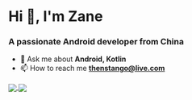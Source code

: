 
# Hi 👋, I'm Zane

### A passionate Android developer from China

<!--
**7hens/7hens** is a ✨ _special_ ✨ repository because its `README.md` (this file) appears on your GitHub profile.

Here are some ideas to get you started:

- 🔭 I’m currently working on ...
- 🌱 I’m currently learning ...
- 👯 I’m looking to collaborate on ...
- 🤔 I’m looking for help with ...
- 💬 Ask me about ...
- 📫 How to reach me: ...
- 😄 Pronouns: ...
- ⚡ Fun fact: ...

https://github.com/anuraghazra/github-readme-stats
https://rahuldkjain.github.io/gh-profile-readme-generator/
-->

- 💬 Ask me about **Android, Kotlin**
- 📫 How to reach me **thenstango@live.com**

<!-- ### Github stats -->

<a href="https://github.com/7hens">
  <img align="center" src="https://github-readme-stats.vercel.app/api?username=7hens&count_private=true&show_icons=true&include_all_commits=true&line_height=24px&hide_rank=true" />
</a>
<a href="https://github.com/7hens">
  <img align="center" src="https://github-readme-stats.vercel.app/api/top-langs/?username=7hens&count_private=true&layout=compact&langs_count=8" />
</a>

<!-- ### Languages and Tools -->

<i></i>
<!-- 
| Mobile   | &nbsp; <img src="https://raw.githubusercontent.com/devicons/devicon/master/icons/android/android-original-wordmark.svg" alt="android" width="20" height="20"/> &nbsp; &nbsp; <img src="https://www.vectorlogo.zone/logos/kotlinlang/kotlinlang-icon.svg" alt="kotlin" width="20" height="20"/>                                    &nbsp; &nbsp; <img src="https://www.vectorlogo.zone/logos/flutterio/flutterio-icon.svg" alt="flutter" width="20" height="20"/>                                        &nbsp; &nbsp; <img src="https://reactnative.dev/img/header_logo.svg" alt="reactnative" width="20" height="20"/>                                                       &nbsp; |
| ------ | -------- |
| Frontend | &nbsp; <img src="https://raw.githubusercontent.com/devicons/devicon/master/icons/html5/html5-original-wordmark.svg" alt="html5" width="20" height="20"/>       &nbsp; &nbsp; <img src="https://raw.githubusercontent.com/devicons/devicon/master/icons/css3/css3-original-wordmark.svg" alt="css3" width="20" height="20"/>       &nbsp; &nbsp; <img src="https://raw.githubusercontent.com/devicons/devicon/master/icons/javascript/javascript-original.svg" alt="javascript" width="20" height="20"/> &nbsp; &nbsp; <img src="https://raw.githubusercontent.com/devicons/devicon/master/icons/typescript/typescript-original.svg" alt="typescript" width="20" height="20"/> &nbsp; |
| Backend  | &nbsp; <img src="https://www.vectorlogo.zone/logos/springio/springio-icon.svg" alt="spring" width="20" height="20"/>                                           &nbsp; &nbsp; <img src="https://raw.githubusercontent.com/devicons/devicon/master/icons/docker/docker-original-wordmark.svg" alt="docker" width="20" height="20"/> &nbsp; &nbsp; <img src="https://raw.githubusercontent.com/devicons/devicon/master/icons/mysql/mysql-original-wordmark.svg" alt="mysql" width="20" height="20"/>       &nbsp; &nbsp; <img src="https://raw.githubusercontent.com/devicons/devicon/master/icons/redis/redis-original-wordmark.svg" alt="redis" width="20" height="20"/>       &nbsp; | 
| Other    | &nbsp; <img src="https://www.vectorlogo.zone/logos/git-scm/git-scm-icon.svg" alt="git" width="20" height="20"/>                                                &nbsp; &nbsp; <img src="https://www.vectorlogo.zone/logos/gnu_bash/gnu_bash-icon.svg" alt="bash" width="20" height="20"/>                                          &nbsp; &nbsp; <img src="https://www.vectorlogo.zone/logos/unity3d/unity3d-icon.svg" alt="unity" width="20" height="20"/>                                              &nbsp; &nbsp; <img src="https://raw.githubusercontent.com/devicons/devicon/master/icons/rust/rust-plain.svg" alt="rust" width="20" height="20"/>                      &nbsp; | -->

[html5]: https://raw.githubusercontent.com/devicons/devicon/master/icons/html5/html5-original-wordmark.svg
